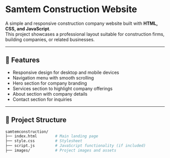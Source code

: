 # Samtem Construction Website

A simple and responsive construction company website built with **HTML, CSS, and JavaScript**.  
This project showcases a professional layout suitable for construction firms, building companies, or related businesses.

---

## 🚀 Features
- Responsive design for desktop and mobile devices  
- Navigation menu with smooth scrolling  
- Hero section for company branding  
- Services section to highlight company offerings  
- About section with company details  
- Contact section for inquiries  

---

## 📂 Project Structure
```bash
samtemconstruction/
├── index.html        # Main landing page
├── style.css         # Stylesheet
├── script.js         # JavaScript functionality (if included)
├── images/           # Project images and assets
